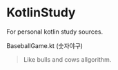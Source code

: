 # KotlinStudy
For personal kotlin study sources.

BaseballGame.kt (숫자야구)
  > Like bulls and cows allgorithm.
